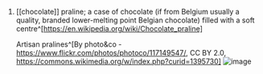 1. [[chocolate]] praline; a case of chocolate (if from Belgium usually a quality, branded lower-melting point Belgian chocolate) filled with a soft centre^[https://en.wikipedia.org/wiki/Chocolate_praline]
   
   Artisan pralines^[By photo&co - https://www.flickr.com/photos/photoco/117149547/, CC BY 2.0, https://commons.wikimedia.org/w/index.php?curid=1395730]
   ![image](https://upload.wikimedia.org/wikipedia/commons/2/20/Pralines_cut.jpg)